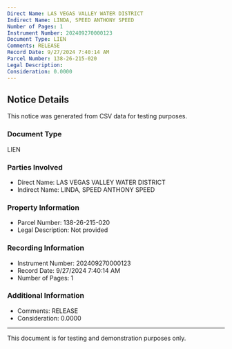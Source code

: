 ```yaml
---
Direct Name: LAS VEGAS VALLEY WATER DISTRICT
Indirect Name: LINDA, SPEED ANTHONY SPEED
Number of Pages: 1
Instrument Number: 202409270000123
Document Type: LIEN
Comments: RELEASE
Record Date: 9/27/2024 7:40:14 AM
Parcel Number: 138-26-215-020
Legal Description: 
Consideration: 0.0000
---
```


## Notice Details

This notice was generated from CSV data for testing purposes.

### Document Type
LIEN

### Parties Involved
- Direct Name: LAS VEGAS VALLEY WATER DISTRICT
- Indirect Name: LINDA, SPEED ANTHONY SPEED

### Property Information
- Parcel Number: 138-26-215-020
- Legal Description: Not provided

### Recording Information
- Instrument Number: 202409270000123
- Record Date: 9/27/2024 7:40:14 AM
- Number of Pages: 1

### Additional Information
- Comments: RELEASE
- Consideration: 0.0000

---

This document is for testing and demonstration purposes only.
